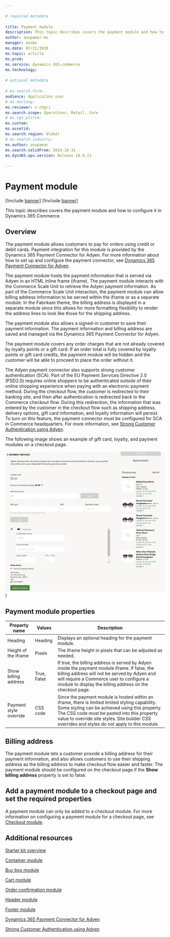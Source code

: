 ```yaml
---

# required metadata

title: Payment module
description: This topic describes covers the payment module and how to configure it in Dynamics 365 Commerce.
author: anupamar-ms
manager: annbe
ms.date: 07/31/2020
ms.topic: article
ms.prod: 
ms.service: dynamics-365-commerce
ms.technology: 

# optional metadata

# ms.search.form: 
audience: Application user
# ms.devlang: 
ms.reviewer: v-chgri
ms.search.scope: Operations, Retail, Core
# ms.tgt_pltfrm: 
ms.custom: 
ms.assetid: 
ms.search.region: Global
# ms.search.industry: 
ms.author: anupamar
ms.search.validFrom: 2019-10-31
ms.dyn365.ops.version: Release 10.0.13

---
```


# Payment module

[!include [banner](includes/banner.md)]
[!include [banner](includes/preview-banner.md)]

This topic describes covers the payment module and how to configure it in Dynamics 365 Commerce.

## Overview

The payment module allows customers to pay for orders using credit or debit cards. Payment integration for this module is provided by the Dynamics 365 Payment Connector for Adyen. For more information about how to set up and configure the payment connector, see [Dynamics 365 Payment Connector for Adyen](dev-itpro/adyen-connector.md). 

The payment module hosts the payment information that is served via Adyen in an HTML inline frame (iframe). The payment module interacts with the Commerce Scale Unit to retrieve the Adyen payment information. As part of the Commerce Scale Unit interaction, the payment module can allow billing address information to be served within the iframe or as a separate module. In the Fabrikam theme, the billing address is displayed in a separate module since this allows for more formatting flexibility to render the address lines to look like those for the shipping address. 

The payment module also allows a signed-in customer to save their payment information. The payment information and billing address are saved and managed via the Dynamics 365 Payment Connector for Adyen.

The payment module covers any order charges that are not already covered by loyalty points or a gift card. If an order total is fully covered by loyalty points or gift card credits, the payment module will be hidden and the customer will be able to proceed to place the order without it.

The Adyen payment connector also supports strong customer authentication (SCA). Part of the EU Payment Services Directive 2.0 (PSD2.0) requires online shoppers to be authenticated outside of their online shopping experience when paying with an electronic payment method. During the checkout flow, the customer is redirected to their banking site, and then after authentication is redirected back to the Commerce checkout flow. During this redirection, the information that was entered by the customer in the checkout flow such as shipping address, delivery options, gift card information, and loyalty information will persist. To turn on this feature, the payment connector must be configured for SCA in Commerce headquarters. For more information, see [Strong Customer Authentication using Adyen](adyen_redirect.md).

The following image shows an example of gift card, loyalty, and payment modules on a checkout page.

![Example of gift card, loyalty, and payment modules on a checkout page](./media/ecommerce-payments.PNG))

## Payment module properties

| Property name             | Values                 | Description |
|---------------------------|-----------------------|-------------|
| Heading                  | Heading| Displays an optional heading for the payment module. |
| Height of the iframe | Pixels   | The iframe height in pixels that can be adjusted as needed. |
| Show billing address       | True, False | If true, the billing address is served by Adyen inside the payment module iframe. If false, the billing address will not be served by Adyen and will require a Commerce user to configure a module to display the billing address on the checkout page.  |
| Payment style override  |  CSS code | Since the payment module is hosted within an iframe, there is limited limited styling capability. Some styling can be achieved using this property. The CSS code must be pasted into this property value to override site styles. Site builder CSS overrides and styles do not apply to this module. |

## Billing address

The payment module lets a customer provide a billing address for their payment information, and also allows customers to use their shipping address as the billing address to make checkout flow easier and faster. The payment module should be configured on the checkout page if the **Show billing address** property is set to false. 

## Add a payment module to a checkout page and set the required properties

A payment module can only be added to a checkout module. For more information on configuring a payment module for a checkout page, see [Checkout module](add-checkout-module.md).

## Additional resources

[Starter kit overview](starter-kit-overview.md)

[Container module](add-container-module.md)

[Buy box module](add-buy-box.md)

[Cart module](add-cart-module.md)

[Order confirmation module](order-confirmation-module.md)

[Header module](author-header-module.md)

[Footer module](author-footer-module.md)

[Dynamics 365 Payment Connector for Adyen](dev-itpro/adyen-connector.md)

[Strong Customer Authentication using Adyen](adyen_redirect.md)
